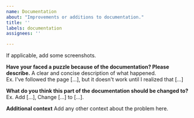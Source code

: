 ```yaml
---
name: Documentation
about: "Improvements or additions to documentation."
title: ''
labels: documentation
assignees: ''

---
```


If applicable, add some screenshots.

**Have your faced a puzzle because of the documentation? Please describe.**
A clear and concise description of what happened.  
Ex. I've followed the page [...], but it doesn't work until I realized that [...]

**What do you think this part of the documentation should be changed to?**
Ex. Add [...], Change [...] to [...].

**Additional context**
Add any other context about the problem here.
